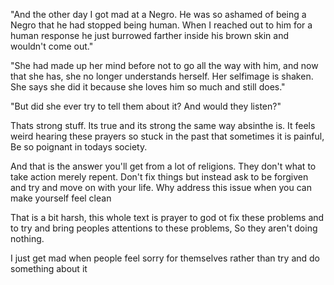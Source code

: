 "And the other day I got mad at a Negro. He was so ashamed of being a Negro that he had stopped being human. When I reached out to him for a human response he just burrowed farther inside his brown skin and wouldn't come out." 

"She had made up her mind before not to go all the way with him, and now that she has, she no longer understands herself. Her selfimage is shaken. She says she did it because she loves him so much and still does."

"But did she ever try to tell them about it? And would they listen?"

Thats strong stuff. Its true and its strong the same way absinthe is. It feels weird hearing these prayers so stuck in the past that sometimes it is painful, Be so poignant in todays society.

And that is the answer you'll get from a lot of religions. They don't what to take action merely repent. Don't fix things but instead ask to be forgiven and try and move on with your life. Why address this issue when you can make yourself feel clean

That is a bit harsh, this whole text is prayer to god ot fix these problems and to try and bring peoples attentions to these problems, So they aren't doing nothing.

I just get mad when people feel sorry for themselves rather than try and do something about it

